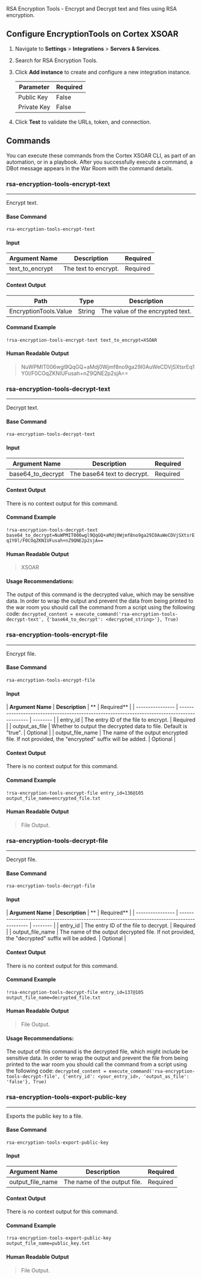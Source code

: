 RSA Encryption Tools - Encrypt and Decrypt text and files using RSA encryption.

## Configure EncryptionTools on Cortex XSOAR

1. Navigate to **Settings** > **Integrations** > **Servers & Services**.
2. Search for RSA Encryption Tools.
3. Click **Add instance** to create and configure a new integration instance.

   | **Parameter** | **Required** |
   | ------------- | ------------ |
   | Public Key    | False        |
   | Private Key   | False        |

4. Click **Test** to validate the URLs, token, and connection.

## Commands

You can execute these commands from the Cortex XSOAR CLI, as part of an automation, or in a playbook. After you
successfully execute a command, a DBot message appears in the War Room with the command details.

### rsa-encryption-tools-encrypt-text

***
Encrypt text.

#### Base Command

`rsa-encryption-tools-encrypt-text`

#### Input

| **Argument Name** | **Description**      | **Required** |
| ----------------- | -------------------- | ------------ |
| text_to_encrypt   | The text to encrypt. | Required     |

#### Context Output

| **Path** | **Type** | **Description** |
| --- | --- | --- |
| EncryptionTools.Value | String   | The value of the encrypted text. |

#### Command Example

```!rsa-encryption-tools-encrypt-text text_to_encrypt=XSOAR```

#### Human Readable Output

> NuWPMIT006wgl9QqGQ+aMdj0Wjmf8no9ga29I0AuWeCDVjSXtsrEq1Y0l/F0COqZKNIUFusah+nZ9QNE2p2sjA==

### rsa-encryption-tools-decrypt-text

***
Decrypt text.

#### Base Command

`rsa-encryption-tools-decrypt-text`

#### Input

| **Argument Name** | **Description**             | **Required** |
| ----------------- | --------------------------- | ------------ |
| base64_to_decrypt | The base64 text to decrypt. | Required     |

#### Context Output

There is no context output for this command.

#### Command Example

```!rsa-encryption-tools-decrypt-text base64_to_decrypt=NuWPMIT006wgl9QqGQ+aMdj0Wjmf8no9ga29I0AuWeCDVjSXtsrEq1Y0l/F0COqZKNIUFusah+nZ9QNE2p2sjA==```

#### Human Readable Output

> XSOAR

#### Usage Recommendations:

The output of this command is the decrypted value, which may be sensitive data. In order to wrap the output and prevent
the data from being printed to the war room you should call the command from a script using the following code:
`decrypted_content = execute_command('rsa-encryption-tools-decrypt-text', {'base64_to_decrypt': <decrypted_string>'}, True)`

### rsa-encryption-tools-encrypt-file

***
Encrypt file.

#### Base Command

`rsa-encryption-tools-encrypt-file`

#### Input

| **Argument Name** | **Description**                                                                               | **
| Required**       |
| ---------------- | --------------------------------------------------------------------------------------------- | -------- |
| entry_id         | The entry ID of the file to encrypt.                                                          | Required |
| output_as_file   | Whether to output the decrypted data to file. Default is "true".                              | Optional |
| output_file_name | The name of the output encrypted file. If not provided, the "encrypted" suffix will be added. | Optional |

#### Context Output

There is no context output for this command.

#### Command Example

```!rsa-encryption-tools-encrypt-file entry_id=136@105 output_file_name=encrypted_file.txt```

#### Human Readable Output

> File Output.

### rsa-encryption-tools-decrypt-file

***
Decrypt file.

#### Base Command

`rsa-encryption-tools-decrypt-file`

#### Input

| **Argument Name** | **Description**                                                                               | **
| Required**       |
| ---------------- | --------------------------------------------------------------------------------------------- | -------- |
| entry_id         | The entry ID of the file to decrypt.                                                          | Required |
| output_file_name | The name of the output decrypted file. If not provided, the "decrypted" suffix will be added. | Optional |

#### Context Output

There is no context output for this command.

#### Command Example

```!rsa-encryption-tools-decrypt-file entry_id=137@105 output_file_name=decrypted_file.txt```

#### Human Readable Output

> File Output.

#### Usage Recommendations:

The output of this command is the decrypted file, which might include be sensitive data. In order to wrap the output and
prevent the file from being printed to the war room you should call the command from a script using the following code:
`decrypted_content = execute_command('rsa-encryption-tools-decrypt-file', {'entry_id': <your_entry_id>, 'output_as_file': 'false'}, True)`

### rsa-encryption-tools-export-public-key

***
Exports the public key to a file.

#### Base Command

`rsa-encryption-tools-export-public-key`

#### Input

| **Argument Name** | **Description**              | **Required** |
| ----------------- | ---------------------------- | ------------ |
| output_file_name  | The name of the output file. | Required     |

#### Context Output

There is no context output for this command.

#### Command Example

```!rsa-encryption-tools-export-public-key output_file_name=public_key.txt```

#### Human Readable Output

> File Output.